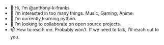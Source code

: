 - 👋 Hi, I’m @anthony-k-franks
- 👀 I’m interested in too many things. Music, Gaming, Anime.
- 🌱 I’m currently learning python.
- 💞️ I’m looking to collaborate on open source projects.
- 📫 How to reach me. Probably won't. If we need to talk, I'll reach out to you.

<!---
anthony-k-franks/anthony-k-franks is a ✨ special ✨ repository because its `README.md` (this file) appears on your GitHub profile.
You can click the Preview link to take a look at your changes.
--->
